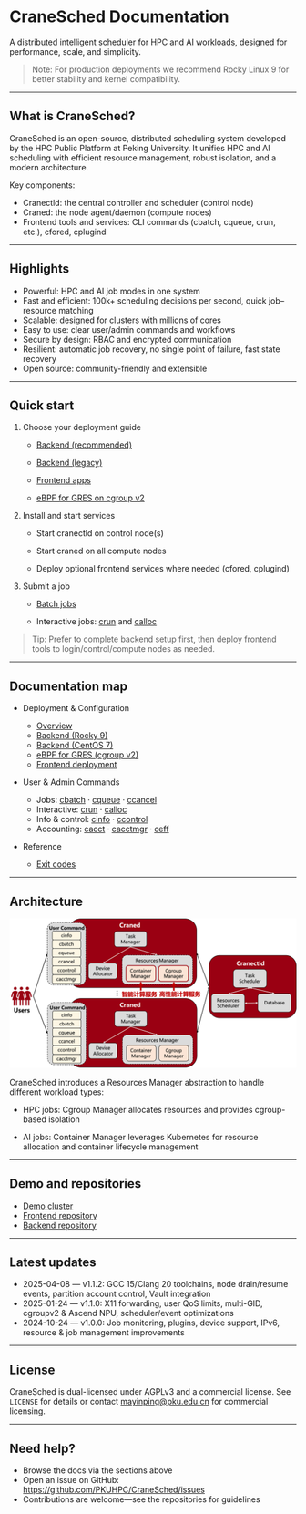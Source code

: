 <!-- Home page for the CraneSched documentation site (MkDocs) -->

# CraneSched Documentation

A distributed intelligent scheduler for HPC and AI workloads, designed for performance, scale, and simplicity.

> Note: For production deployments we recommend Rocky Linux 9 for better stability and kernel compatibility.

---

## What is CraneSched?

CraneSched is an open-source, distributed scheduling system developed by the HPC Public Platform at Peking University. It unifies HPC and AI scheduling with efficient resource management, robust isolation, and a modern architecture.

Key components:

- Cranectld: the central controller and scheduler (control node)
- Craned: the node agent/daemon (compute nodes)
- Frontend tools and services: CLI commands (cbatch, cqueue, crun, etc.), cfored, cplugind

---

## Highlights

- Powerful: HPC and AI job modes in one system
- Fast and efficient: 100k+ scheduling decisions per second, quick job–resource matching
- Scalable: designed for clusters with millions of cores
- Easy to use: clear user/admin commands and workflows
- Secure by design: RBAC and encrypted communication
- Resilient: automatic job recovery, no single point of failure, fast state recovery
- Open source: community-friendly and extensible

---

## Quick start

1) Choose your deployment guide

	 - [Backend (recommended)](<./config/Backend Deployment/Rocky9.md>)

	 - [Backend (legacy)](<./config/Backend Deployment/Centos7.md>)

	 - [Frontend apps](./config/Frontend.md)

	 - [eBPF for GRES on cgroup v2](<./config/Backend Deployment/EBPF.md>)

2) Install and start services

	 - Start cranectld on control node(s)

	 - Start craned on all compute nodes

	 - Deploy optional frontend services where needed (cfored, cplugind)

3) Submit a job

	 - [Batch jobs](./command/cbatch.md)

	 - Interactive jobs: [crun](./command/crun.md) and [calloc](./command/calloc.md)

> Tip: Prefer to complete backend setup first, then deploy frontend tools to login/control/compute nodes as needed.

---

## Documentation map

- Deployment & Configuration
	- [Overview](./config/index.md)
	- [Backend (Rocky 9)](<./config/Backend Deployment/Rocky9.md>)
	- [Backend (CentOS 7)](<./config/Backend Deployment/Centos7.md>)
	- [eBPF for GRES (cgroup v2)](<./config/Backend Deployment/EBPF.md>)
	- [Frontend deployment](./config/Frontend.md)

- User & Admin Commands
	- Jobs: [cbatch](./command/cbatch.md) · [cqueue](./command/cqueue.md) · [ccancel](./command/ccancel.md)
	- Interactive: [crun](./command/crun.md) · [calloc](./command/calloc.md)
	- Info & control: [cinfo](./command/cinfo.md) · [ccontrol](./command/ccontrol.md)
	- Accounting: [cacct](./command/cacct.md) · [cacctmgr](./command/cacctmgr.md) · [ceff](./command/ceff.md)

- Reference
	- [Exit codes](./referrence/exit_code.md)

---

## Architecture

![CraneSched architecture](./images/Architecture.png)

CraneSched introduces a Resources Manager abstraction to handle different workload types:

- HPC jobs: Cgroup Manager allocates resources and provides cgroup-based isolation

- AI jobs: Container Manager leverages Kubernetes for resource allocation and container lifecycle management

---

## Demo and repositories

- [Demo cluster](https://hpc.pku.edu.cn/demo/cranesched)
- [Frontend repository](https://github.com/PKUHPC/CraneSched-FrontEnd)
- [Backend repository](https://github.com/PKUHPC/CraneSched)

---

## Latest updates

- 2025-04-08 — v1.1.2: GCC 15/Clang 20 toolchains, node drain/resume events, partition account control, Vault integration
- 2025-01-24 — v1.1.0: X11 forwarding, user QoS limits, multi-GID, cgroupv2 & Ascend NPU, scheduler/event optimizations
- 2024-10-24 — v1.0.0: Job monitoring, plugins, device support, IPv6, resource & job management improvements

---

## License

CraneSched is dual-licensed under AGPLv3 and a commercial license. See `LICENSE` for details or contact mayinping@pku.edu.cn for commercial licensing.

---

## Need help?

- Browse the docs via the sections above
- Open an issue on GitHub: <https://github.com/PKUHPC/CraneSched/issues>
- Contributions are welcome—see the repositories for guidelines
